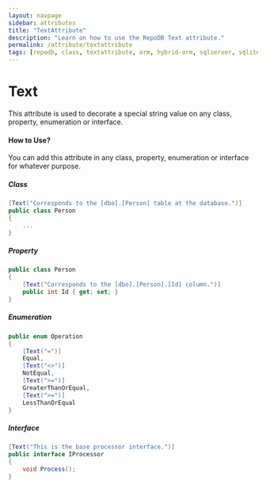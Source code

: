 ```yaml
---
layout: navpage
sidebar: attributes
title: "TextAttribute"
description: "Learn on how to use the RepoDB Text attribute."
permalink: /attribute/textattribute
tags: [repodb, class, textattribute, orm, hybrid-orm, sqlserver, sqlite, mysql, postgresql]
---
```


# Text

This attribute is used to decorate a special string value on any class, property, enumeration or interface.

#### How to Use?

You can add this attribute in any class, property, enumeration or interface for whatever purpose.

##### Class

```csharp
[Text("Corresponds to the [dbo].[Person] table at the database.")]
public class Person
{
	...
}
```

##### Property

```csharp
public class Person
{
	[Text("Corresponds to the [dbo].[Person].[Id] column.")]
	public int Id { get; set; }
}
```

##### Enumeration

```csharp
public enum Operation
{
	[Text("=")]
	Equal,
	[Text("<>")]
	NotEqual,
	[Text(">=")]
	GreaterThanOrEqual,
	[Text(">=")]
	LessThanOrEqual
}
```

##### Interface

```csharp
[Text("This is the base processor interface.")]
public interface IProcessor
{
	void Process();
}
```
